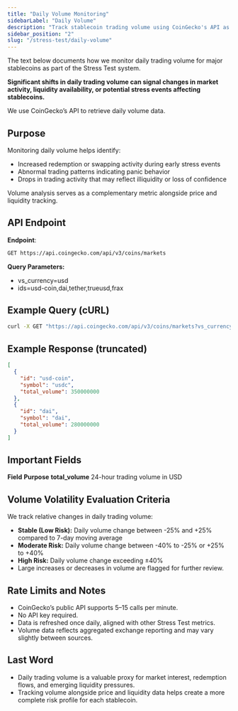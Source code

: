 ```yaml
---
title: "Daily Volume Monitoring"
sidebarLabel: "Daily Volume"
description: "Track stablecoin trading volume using CoinGecko's API as part of the Stress Test framework."
sidebar_position: "2"
slug: "/stress-test/daily-volume"
---
```

The text below documents how we monitor daily trading volume for major stablecoins as part of the Stress Test system.

**Significant shifts in daily trading volume can signal changes in market activity, liquidity availability, or potential stress events affecting stablecoins.**

We use CoinGecko’s API to retrieve daily volume data.

## Purpose
Monitoring daily volume helps identify:

- Increased redemption or swapping activity during early stress events
- Abnormal trading patterns indicating panic behavior
- Drops in trading activity that may reflect illiquidity or loss of confidence

Volume analysis serves as a complementary metric alongside price and liquidity tracking.

## API Endpoint
**Endpoint**:
```bash
GET https://api.coingecko.com/api/v3/coins/markets
```

**Query Parameters:**
- vs_currency=usd
- ids=usd-coin,dai,tether,trueusd,frax

## Example Query (cURL)
```bash
curl -X GET "https://api.coingecko.com/api/v3/coins/markets?vs_currency=usd&ids=usd-coin,dai,tether,trueusd,frax"
```

## Example Response (truncated)
```json
[
  {
    "id": "usd-coin",
    "symbol": "usdc",
    "total_volume": 350000000
  },
  {
    "id": "dai",
    "symbol": "dai",
    "total_volume": 280000000
  }
]
```

## Important Fields
**Field** 	               **Purpose**
**total_volume**     24-hour trading volume in USD

## Volume Volatility Evaluation Criteria
We track relative changes in daily trading volume:

- **Stable (Low Risk):** Daily volume change between -25% and \+25% compared to 7-day moving average
- **Moderate Risk:** Daily volume change between -40% to -25% or \+25% to \+40%
- **High Risk:** Daily volume change exceeding ±40%
- Large increases or decreases in volume are flagged for further review.

## Rate Limits and Notes

- CoinGecko’s public API supports 5–15 calls per minute.
- No API key required.
- Data is refreshed once daily, aligned with other Stress Test metrics.
- Volume data reflects aggregated exchange reporting and may vary slightly between sources.

## Last Word
- Daily trading volume is a valuable proxy for market interest, redemption flows, and emerging liquidity pressures.
- Tracking volume alongside price and liquidity data helps create a more complete risk profile for each stablecoin.